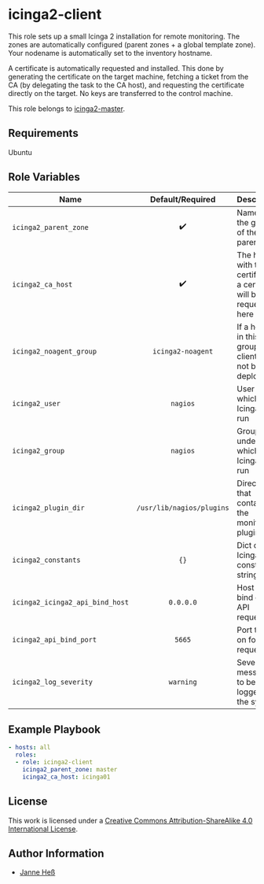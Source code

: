 # icinga2-client

This role sets up a small Icinga 2 installation for remote monitoring.
The zones are automatically configured (parent zones + a global template zone).
Your nodename is automatically set to the inventory hostname.

A certificate is automatically requested and installed.
This done by generating the certificate on the target machine, fetching a ticket from the CA (by delegating the task to the CA host), and requesting the certificate directly on the target.
No keys are transferred to the control machine.

This role belongs to [icinga2-master](https://github.com/stuvusIT/icinga2-master).

## Requirements

Ubuntu

## Role Variables

| Name                            | Default/Required          | Description                                                             |
|---------------------------------|:-------------------------:|-------------------------------------------------------------------------|
| `icinga2_parent_zone`           | :heavy_check_mark:        | Name of the group of the parent zone                                    |
| `icinga2_ca_host`               | :heavy_check_mark:        | The host with the CA certificates, a certificate will be requested here |
| `icinga2_noagent_group`         | `icinga2-noagent`         | If a host is in this group, the client will not be deployed             |
| `icinga2_user`                  | `nagios`                  | User under which Icinga 2 is run                                        |
| `icinga2_group`                 | `nagios`                  | Group under which Icinga 2 is run                                       |
| `icinga2_plugin_dir`            | `/usr/lib/nagios/plugins` | Directory that contains the monitoring plugins                          |
| `icinga2_constants`             | `{}`                      | Dict of Icinga 2 constant strings                                       |
| `icinga2_icinga2_api_bind_host` | `0.0.0.0`                 | Host to bind on for API requests                                        |
| `icinga2_api_bind_port`         | `5665`                    | Port to bind on for API requests                                        |
| `icinga2_log_severity`          | `warning`                 | Severity for messages to be logged to the syslog                        |


## Example Playbook

```yml
- hosts: all
  roles:
  - role: icinga2-client
    icinga2_parent_zone: master
    icinga2_ca_host: icinga01
```

## License

This work is licensed under a [Creative Commons Attribution-ShareAlike 4.0 International License](https://creativecommons.org/licenses/by-sa/4.0/).

## Author Information

- [Janne Heß](https://github.com/dasJ)
